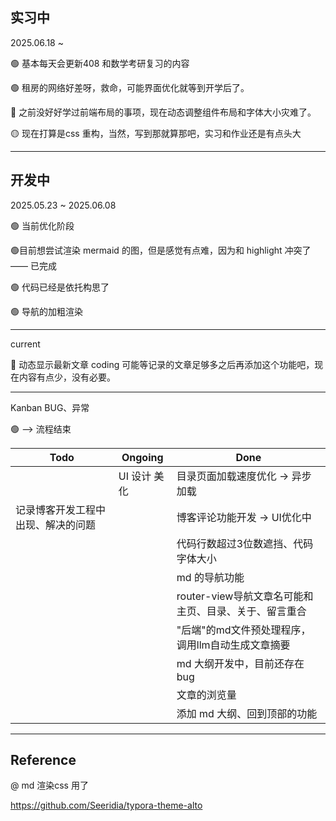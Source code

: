 ## 实习中

2025.06.18 ~

🟢 基本每天会更新408 和数学考研复习的内容

🟢 租房的网络好差呀，救命，可能界面优化就等到开学后了。

🔴 之前没好好学过前端布局的事项，现在动态调整组件布局和字体大小灾难了。

🟡 现在打算是css 重构，当然，写到那就算那吧，实习和作业还是有点头大

---

## 开发中

2025.05.23 ~ 2025.06.08

🟢 当前优化阶段

🟢目前想尝试渲染 mermaid 的图，但是感觉有点难，因为和 highlight 冲突了 —— 已完成

🟢 代码已经是依托构思了

🟢 导航的加粗渲染

---

current

🔴 动态显示最新文章  coding  可能等记录的文章足够多之后再添加这个功能吧，现在内容有点少，没有必要。

---

Kanban  BUG、异常

🟢 --> 流程结束

| Todo                               | Ongoing      | Done                                                  |
| ---------------------------------- | ------------ | ----------------------------------------------------- |
|                                    | UI 设计 美化 | 目录页面加载速度优化 → 异步加载                      |
| 记录博客开发工程中出现、解决的问题 |              | 博客评论功能开发 → UI优化中                          |
|                                    |              | 代码行数超过3位数遮挡、代码字体大小                   |
|                                    |              | md 的导航功能                                         |
|                                    |              | router-view导航文章名可能和主页、目录、关于、留言重合 |
|                                    |              | "后端"的md文件预处理程序，调用llm自动生成文章摘要     |
|                                    |              | md 大纲开发中，目前还存在bug                          |
|                                    |              | 文章的浏览量                                          |
|                                    |              | 添加 md 大纲、回到顶部的功能                          |

---

## Reference

@ md 渲染css 用了

https://github.com/Seeridia/typora-theme-alto
